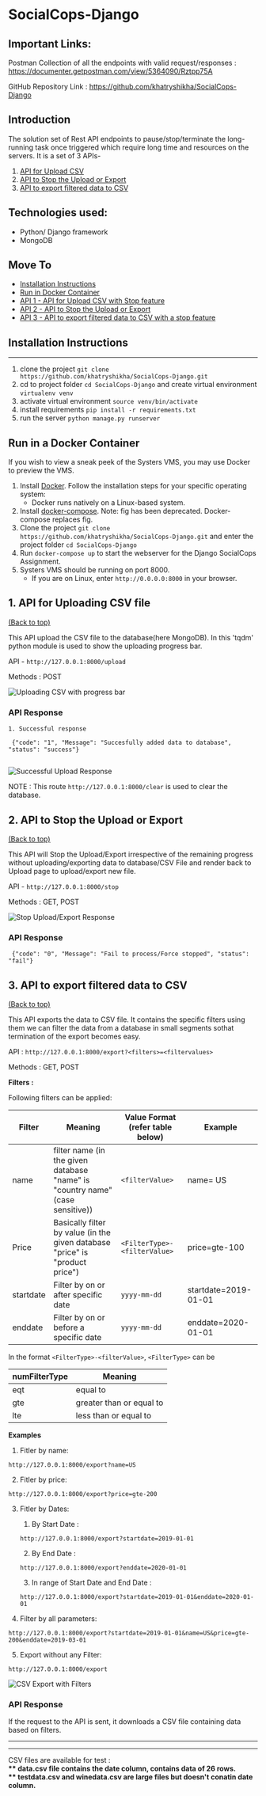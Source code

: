 # SocialCops-Django

## Important Links:


Postman Collection of all the endpoints with valid request/responses :
https://documenter.getpostman.com/view/5364090/Rztpp75A

GitHub Repository Link : https://github.com/khatryshikha/SocialCops-Django


## Introduction 


The solution set of Rest API endpoints to pause/stop/terminate the long-running task once triggered which require long time and resources on the servers. It is a set of 3 APIs-
1. [API for Upload CSV ](#1-api-for-uploading-csv-file)
2. [API to Stop the Upload or Export](#2-api-to-stop-the-upload-or-export)
3. [API to export filtered data  to CSV](#3-api-to-export-filtered-data-to-csv )

Technologies used:
-----------------------------
  - Python/ Django framework
  - MongoDB
 

  
## Move To

- [Installation Instructions](#installation-instructions)
- [Run in Docker Container](#run-in-a-docker-container)
- [API 1 - API for Upload CSV with Stop feature](#1-api-for-uploading-csv-file)
- [API 2 - API to Stop the Upload or Export](#2-api-to-stop-the-upload-or-export)
- [API 3 - API to export filtered data to CSV with a stop feature](#3-api-to-export-filtered-data-to-csv )
  
## Installation Instructions
-----------------------------
  1. clone the project
  `git clone https://github.com/khatryshikha/SocialCops-Django.git`
  2. cd to project folder `cd SocialCops-Django` and create virtual environment
  `virtualenv venv`
  3. activate virtual environment
  `source venv/bin/activate`
  4. install requirements
  `pip install -r requirements.txt`
  5. run the server
  `python manage.py runserver`


## Run in a Docker Container


If you wish to view a sneak peek of the Systers VMS, you may use Docker to
preview the VMS.


1. Install [Docker](https://docs.docker.com/installation/).
   Follow the installation steps for your specific operating system:
     * Docker runs natively on a Linux-based system.
2. Install [docker-compose](http://docs.docker.com/compose/install/).
   Note: fig has been deprecated. Docker-compose replaces fig.
3. Clone the project `git clone https://github.com/khatryshikha/SocialCops-Django.git` and enter the project folder `cd SocialCops-Django`
4. Run `docker-compose up` to start the webserver for the Django SocialCops Assignment.
1. Systers VMS should be running on port 8000.
     * If you are on Linux, enter `http://0.0.0.0:8000` in your browser.
     

## 1. API for Uploading CSV file

[(Back to top)](#introduction)


This API upload the CSV file to the database(here MongoDB). In this 'tqdm' python module is used to show the uploading progress bar.

API - `http://127.0.0.1:8000/upload`

Methods : POST

![Uploading CSV with progress bar](https://user-images.githubusercontent.com/30694592/52474215-d1c9fe00-2bbd-11e9-81c5-68c7f0d6dd11.jpg)


  ### API Response
   ```
   1. Successful response

    {"code": "1", "Message": "Succesfully added data to database", "status": "success"}
    
```     
![Successful Upload Response](https://user-images.githubusercontent.com/30694592/52428112-59186280-2b27-11e9-9d4e-c14f6a551e21.jpeg)
  
NOTE : This route `http://127.0.0.1:8000/clear` is used to clear the database. 


## 2. API to Stop the Upload or Export

[(Back to top)](#introduction)

This API will Stop the Upload/Export irrespective of the remaining progress without uploading/exporting data to database/CSV File and render back to Upload page to upload/export new file.

API - `http://127.0.0.1:8000/stop`

Methods : GET, POST

![Stop Upload/Export Response](https://user-images.githubusercontent.com/30694592/52427944-02128d80-2b27-11e9-9267-af31352c1969.png)

### API Response
   ```
    {"code": "0", "Message": "Fail to process/Force stopped", "status": "fail"}   
 ```



## 3. API to export filtered data to CSV 

[(Back to top)](#introduction)

This API exports the data to CSV file. It contains the specific filters using them we can filter the data from a database in small segments sothat termination of the export becomes easy.

API : `http://127.0.0.1:8000/export?<filters>=<filtervalues>`

Methods : GET, POST


<b>Filters : </b>

Following filters can be applied:

  | Filter | Meaning | Value Format (refer table below) | Example |
  | ------ | ----- | ------ | ----- |
  | name | filter name (in the given database "name" is "country name"(case sensitive)) | `<filterValue>` | name= US | 
  | Price | Basically filter by value (in the given database "price" is "product price") | `<FilterType>-<filterValue>`| price=gte-100 |
  | startdate | Filter by on or after specific date | `yyyy-mm-dd` | startdate=2019-01-01 |
  | enddate | Filter by on or before a specific date | `yyyy-mm-dd` | enddate=2020-01-01 |

In the format `<FilterType>-<filterValue>`, `<FilterType>` can be

  | numFilterType | Meaning |
  | ------ | ------ |
  | eqt | equal to |
  | gte | greater than or equal to |
  | lte | less than or equal to |

<b>Examples</b>

1. Fitler by name:
```
http://127.0.0.1:8000/export?name=US

```
2. Fitler by price:
```
http://127.0.0.1:8000/export?price=gte-200

```
3. Fitler by Dates:

    1. By Start Date :
    ```
    http://127.0.0.1:8000/export?startdate=2019-01-01

    ```
    2. By End Date : 
    ```
    http://127.0.0.1:8000/export?enddate=2020-01-01

    ```
    3. In range of Start Date and End Date : 
    ```
    http://127.0.0.1:8000/export?startdate=2019-01-01&enddate=2020-01-01

    ```

4. Filter by all parameters:
```
http://127.0.0.1:8000/export?startdate=2019-01-01&name=US&price=gte-200&enddate=2019-03-01

```

5. Export without any Filter:
```
http://127.0.0.1:8000/export

```
![CSV Export with Filters](https://user-images.githubusercontent.com/30694592/52428021-279f9700-2b27-11e9-95e8-276869431255.png)

### API Response
If the request to the API is sent, it downloads a CSV file containing data based on filters.



-----------------------------
-----------------------------

CSV files are available for test : \
<b>** data.csv file contains the date column, contains data of 26 rows.\
** testdata.csv and winedata.csv are large files but doesn't conatin date column.</b>
